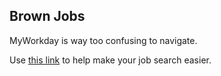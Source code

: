 ## Brown Jobs

MyWorkday is way too confusing to navigate.

Use [this link](https://c-kitt.github.io/Brown-Jobs/) to help make your job search easier.


